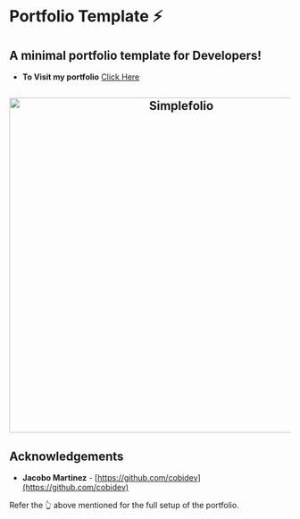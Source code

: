 # Portfolio Template ⚡️

## A minimal portfolio template for Developers!

- **To Visit my portfolio** [Click Here](https://wizardly-visvesvaraya-d50af9.netlify.com/)

<h2 align="center">
  <img src="https://github.com/Akshay2996/Akshay2996.github.io/blob/master/examples/example.gif" alt="Simplefolio" width="600px" />
  <br>
</h2>

## Acknowledgements

- **Jacobo Martinez** - [https://github.com/cobidev](https://github.com/cobidev)

Refer the 👆 above mentioned for the full setup of the portfolio.
